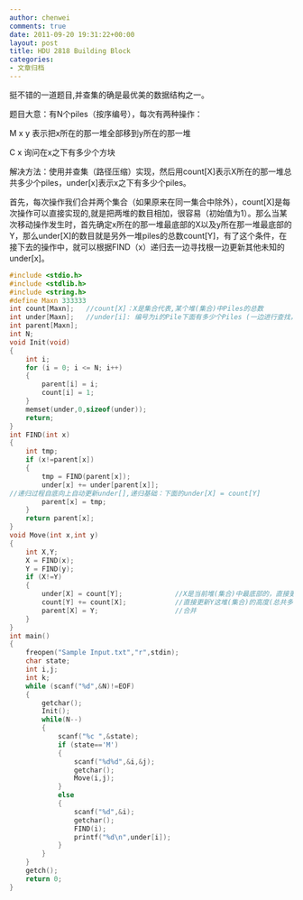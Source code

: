 ```yaml
---
author: chenwei
comments: true
date: 2011-09-20 19:31:22+00:00
layout: post
title: HDU 2818 Building Block
categories:
- 文章归档
---
```



挺不错的一道题目,并查集的确是最优美的数据结构之一。

题目大意：有N个piles（按序编号），每次有两种操作：


M x y 表示把x所在的那一堆全部移到y所在的那一堆

C x 询问在x之下有多少个方块


解决方法：使用并查集（路径压缩）实现，然后用count[X]表示X所在的那一堆总共多少个piles，under[x]表示x之下有多少个piles。

首先，每次操作我们合并两个集合（如果原来在同一集合中除外），count[X]是每次操作可以直接实现的,就是把两堆的数目相加，很容易（初始值为1）。那么当某次移动操作发生时，首先确定x所在的那一堆最底部的X以及y所在那一堆最底部的Y，那么under[X]的数目就是另外一堆piles的总数count[Y]，有了这个条件，在接下去的操作中，就可以根据FIND（x）递归去一边寻找根一边更新其他未知的under[x]。

```c
#include <stdio.h>
#include <stdlib.h>
#include <string.h>
#define Maxn 333333
int count[Maxn];   //count[X]：X是集合代表,某个堆(集合)中Piles的总数
int under[Maxn];   //under[i]: 编号为i的Pile下面有多少个Piles (一边进行查找，一边更新)
int parent[Maxn];
int N;
void Init(void)
{
    int i;
    for (i = 0; i <= N; i++)
    {
        parent[i] = i;
        count[i] = 1;
    }
    memset(under,0,sizeof(under));
    return;
}
int FIND(int x)
{
    int tmp;
    if (x!=parent[x])
    {
        tmp = FIND(parent[x]);
        under[x] += under[parent[x]];
//递归过程自底向上自动更新under[],递归基础：下面的under[X] = count[Y]
        parent[x] = tmp;
    }
    return parent[x];
}
void Move(int x,int y)
{
    int X,Y;
    X = FIND(x);
    Y = FIND(y);
    if (X!=Y)
    {
        under[X] = count[Y];             //X是当前堆(集合)中最底部的，直接更新under[]
        count[Y] += count[X];            //直接更新Y这堆(集合)的高度(总共多少个Piles)
        parent[X] = Y;                   //合并
    }
}
int main()
{
    freopen("Sample Input.txt","r",stdin);
    char state;
    int i,j;
    int k;
    while (scanf("%d",&N)!=EOF)
    {
        getchar();
        Init();
        while(N--)
        {
            scanf("%c ",&state);
            if (state=='M')
            {
                scanf("%d%d",&i,&j);
                getchar();
                Move(i,j);
            }
            else
            {
                scanf("%d",&i);
                getchar();
                FIND(i);
                printf("%d\n",under[i]);
            }
        }
    }
    getch();
    return 0;
}
```






 
